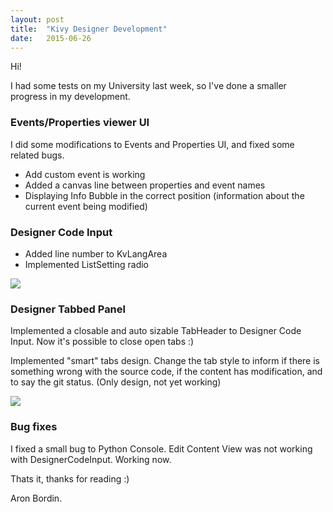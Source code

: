 ```yaml
---
layout: post
title:  "Kivy Designer Development"
date:   2015-06-26
---
```


Hi!

I had some tests on my University last week, so I've done a smaller progress in my development. 

### Events/Properties viewer UI

I did some modifications to Events and Properties UI, and fixed some related bugs. 

* Add custom event is working
* Added a canvas line between properties and event names
* Displaying Info Bubble in the correct position (information about the current event being modified)


### Designer Code Input

* Added line number to KvLangArea
* Implemented ListSetting radio

![](https://cloud.githubusercontent.com/assets/4960137/8346063/bf699d74-1acd-11e5-99e1-9c5484200b23.png)

### Designer Tabbed Panel

Implemented a closable and auto sizable TabHeader to Designer Code Input. Now it's possible to close open tabs :)

Implemented "smart" tabs design. Change the tab style to inform if there is something wrong with the source code, if the content has modification, and to say the git status. (Only design, not yet working)

![](https://cloud.githubusercontent.com/assets/4960137/8394232/c619c3f4-1d04-11e5-9395-05c876e779d0.png)


### Bug fixes

I fixed a small bug to Python Console.
Edit Content View was not working with DesignerCodeInput. Working now.


Thats it, thanks for reading :)

Aron Bordin.